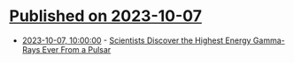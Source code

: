 # [Published on 2023-10-07](index.md)

* [2023-10-07, 10:00:00](https://science.slashdot.org/story/23/10/07/0037215/scientists-discover-the-highest-energy-gamma-rays-ever-from-a-pulsar?utm_source=rss1.0mainlinkanon&utm_medium=feed) - [Scientists Discover the Highest Energy Gamma-Rays Ever From a Pulsar](https://science.slashdot.org/story/23/10/07/0037215/scientists-discover-the-highest-energy-gamma-rays-ever-from-a-pulsar?utm_source=rss1.0mainlinkanon&utm_medium=feed)
